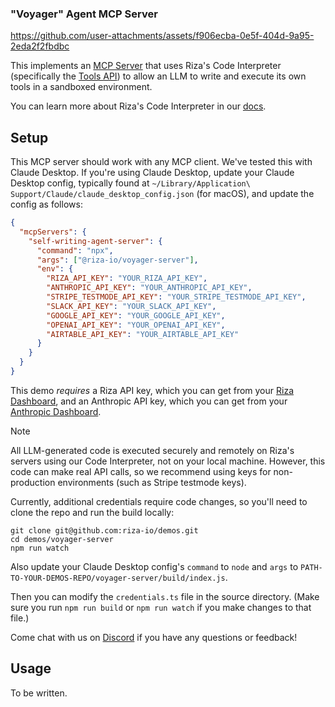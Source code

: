 ### "Voyager" Agent MCP Server

https://github.com/user-attachments/assets/f906ecba-0e5f-404d-9a95-2eda2f2fbdbc

This implements an [MCP Server](https://modelcontextprotocol.io) that uses Riza's Code Interpreter (specifically the [Tools API](https://riza.io/blog/introducing-tools-api)) to allow an LLM to write and execute its own tools in a sandboxed environment.

You can learn more about Riza's Code Interpreter in our [docs](https://docs.riza.io/introduction).

## Setup

This MCP server should work with any MCP client. We've tested this with Claude Desktop. If you're using Claude Desktop, update your Claude Desktop config, typically found at `~/Library/Application\ Support/Claude/claude_desktop_config.json` (for macOS), and update the config as follows:

```json
{
  "mcpServers": {
    "self-writing-agent-server": {
      "command": "npx",
      "args": ["@riza-io/voyager-server"],
      "env": {
        "RIZA_API_KEY": "YOUR_RIZA_API_KEY",
        "ANTHROPIC_API_KEY": "YOUR_ANTHROPIC_API_KEY",
        "STRIPE_TESTMODE_API_KEY": "YOUR_STRIPE_TESTMODE_API_KEY",
        "SLACK_API_KEY": "YOUR_SLACK_API_KEY",
        "GOOGLE_API_KEY": "YOUR_GOOGLE_API_KEY",
        "OPENAI_API_KEY": "YOUR_OPENAI_API_KEY",
        "AIRTABLE_API_KEY": "YOUR_AIRTABLE_API_KEY"
      }
    }
  }
}
```

This demo _requires_ a Riza API key, which you can get from your [Riza Dashboard](https://dashboard.riza.io), and an Anthropic API key, which you can get from your [Anthropic Dashboard](https://console.anthropic.com/settings/keys).

> [!NOTE]
> All LLM-generated code is executed securely and remotely on Riza's servers using our Code Interpreter, not on your local machine. However, this code can make real API calls, so we recommend using keys for non-production environments (such as Stripe testmode keys).

Currently, additional credentials require code changes, so you'll need to clone the repo and run the build locally:

```
git clone git@github.com:riza-io/demos.git
cd demos/voyager-server
npm run watch
```

Also update your Claude Desktop config's `command` to `node` and `args` to `PATH-TO-YOUR-DEMOS-REPO/voyager-server/build/index.js`.

Then you can modify the `credentials.ts` file in the source directory. (Make sure you run `npm run build` or `npm run watch` if you make changes to that file.)

Come chat with us on [Discord](https://discord.gg/4P6PUeJFW5) if you have any questions or feedback!

## Usage

To be written.
